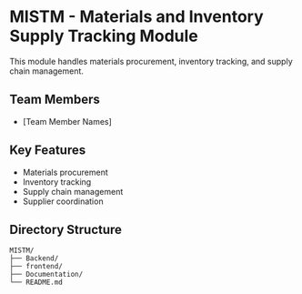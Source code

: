 # MISTM - Materials and Inventory Supply Tracking Module

This module handles materials procurement, inventory tracking, and supply chain management.

## Team Members
- [Team Member Names]

## Key Features
- Materials procurement
- Inventory tracking
- Supply chain management
- Supplier coordination

## Directory Structure
```
MISTM/
├── Backend/
├── frontend/
├── Documentation/
└── README.md
```